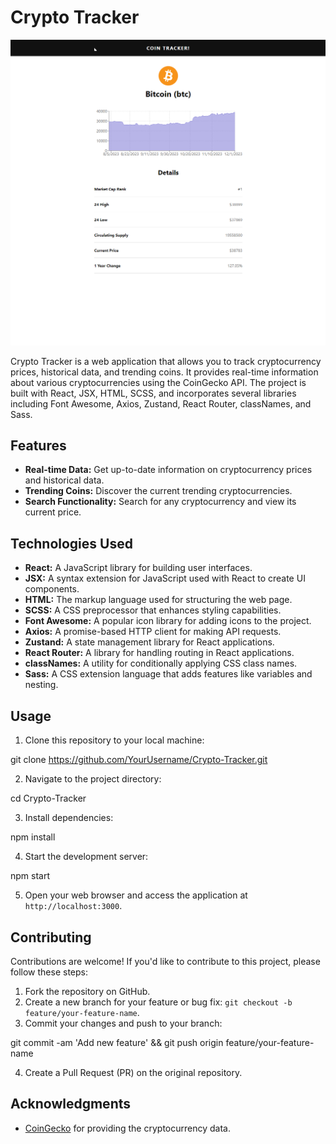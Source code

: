 # Crypto Tracker

![Crypto Tracker](cointracker.png)

Crypto Tracker is a web application that allows you to track cryptocurrency prices, historical data, and trending coins. It provides real-time information about various cryptocurrencies using the CoinGecko API. The project is built with React, JSX, HTML, SCSS, and incorporates several libraries including Font Awesome, Axios, Zustand, React Router, classNames, and Sass.

## Features

- **Real-time Data:** Get up-to-date information on cryptocurrency prices and historical data.
- **Trending Coins:** Discover the current trending cryptocurrencies.
- **Search Functionality:** Search for any cryptocurrency and view its current price.

## Technologies Used

- **React:** A JavaScript library for building user interfaces.
- **JSX:** A syntax extension for JavaScript used with React to create UI components.
- **HTML:** The markup language used for structuring the web page.
- **SCSS:** A CSS preprocessor that enhances styling capabilities.
- **Font Awesome:** A popular icon library for adding icons to the project.
- **Axios:** A promise-based HTTP client for making API requests.
- **Zustand:** A state management library for React applications.
- **React Router:** A library for handling routing in React applications.
- **classNames:** A utility for conditionally applying CSS class names.
- **Sass:** A CSS extension language that adds features like variables and nesting.

## Usage

1. Clone this repository to your local machine:

git clone https://github.com/YourUsername/Crypto-Tracker.git

2. Navigate to the project directory:

cd Crypto-Tracker

3. Install dependencies:

npm install

4. Start the development server:

npm start

5. Open your web browser and access the application at `http://localhost:3000`.

## Contributing

Contributions are welcome! If you'd like to contribute to this project, please follow these steps:

1. Fork the repository on GitHub.
2. Create a new branch for your feature or bug fix: `git checkout -b feature/your-feature-name`.
3. Commit your changes and push to your branch:

git commit -am 'Add new feature' && git push origin feature/your-feature-name

4. Create a Pull Request (PR) on the original repository.

## Acknowledgments

- [CoinGecko](https://coingecko.com) for providing the cryptocurrency data.
